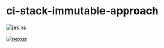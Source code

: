 # ci-stack-immutable-approach

[![jekins](https://github.com/sochaty/ci-stack-immutable-approach/actions/workflows/jenkins.yml/badge.svg?branch=master)](https://github.com/sochaty/ci-stack-immutable-approach/actions/workflows/jenkins.yml)

[![nexus](https://github.com/sochaty/ci-stack-immutable-approach/actions/workflows/nexus.yml/badge.svg?branch=master)](https://github.com/sochaty/ci-stack-immutable-approach/actions/workflows/nexus.yml)
